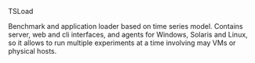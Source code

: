 TSLoad

Benchmark and application loader based on time series model.
Contains server, web and cli interfaces, and agents for Windows, Solaris and Linux, so it allows to run multiple
experiments at a time involving may VMs or physical hosts.
